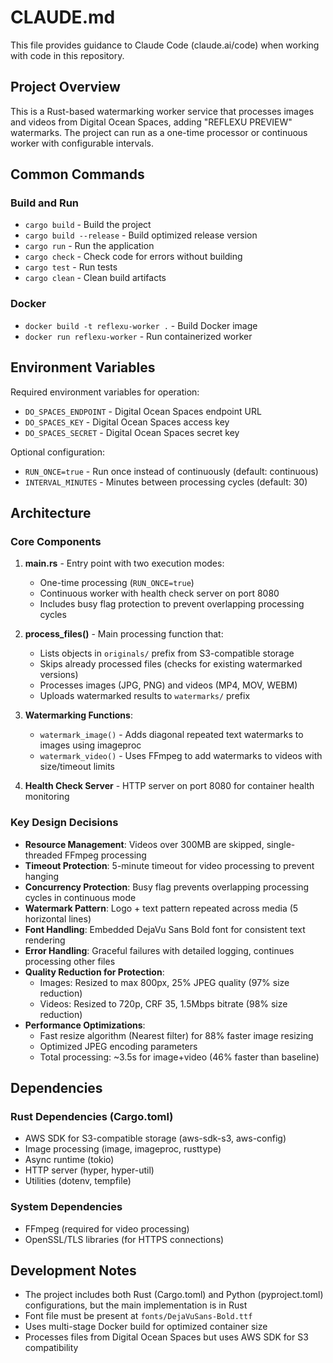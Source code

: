 # CLAUDE.md

This file provides guidance to Claude Code (claude.ai/code) when working with code in this repository.

## Project Overview

This is a Rust-based watermarking worker service that processes images and videos from Digital Ocean Spaces, adding "REFLEXU PREVIEW" watermarks. The project can run as a one-time processor or continuous worker with configurable intervals.

## Common Commands

### Build and Run
- `cargo build` - Build the project
- `cargo build --release` - Build optimized release version
- `cargo run` - Run the application
- `cargo check` - Check code for errors without building
- `cargo test` - Run tests
- `cargo clean` - Clean build artifacts

### Docker
- `docker build -t reflexu-worker .` - Build Docker image
- `docker run reflexu-worker` - Run containerized worker

## Environment Variables

Required environment variables for operation:
- `DO_SPACES_ENDPOINT` - Digital Ocean Spaces endpoint URL
- `DO_SPACES_KEY` - Digital Ocean Spaces access key
- `DO_SPACES_SECRET` - Digital Ocean Spaces secret key

Optional configuration:
- `RUN_ONCE=true` - Run once instead of continuously (default: continuous)
- `INTERVAL_MINUTES` - Minutes between processing cycles (default: 30)

## Architecture

### Core Components

1. **main.rs** - Entry point with two execution modes:
   - One-time processing (`RUN_ONCE=true`)
   - Continuous worker with health check server on port 8080
   - Includes busy flag protection to prevent overlapping processing cycles

2. **process_files()** - Main processing function that:
   - Lists objects in `originals/` prefix from S3-compatible storage
   - Skips already processed files (checks for existing watermarked versions)
   - Processes images (JPG, PNG) and videos (MP4, MOV, WEBM)
   - Uploads watermarked results to `watermarks/` prefix

3. **Watermarking Functions**:
   - `watermark_image()` - Adds diagonal repeated text watermarks to images using imageproc
   - `watermark_video()` - Uses FFmpeg to add watermarks to videos with size/timeout limits

4. **Health Check Server** - HTTP server on port 8080 for container health monitoring

### Key Design Decisions

- **Resource Management**: Videos over 300MB are skipped, single-threaded FFmpeg processing
- **Timeout Protection**: 5-minute timeout for video processing to prevent hanging
- **Concurrency Protection**: Busy flag prevents overlapping processing cycles in continuous mode
- **Watermark Pattern**: Logo + text pattern repeated across media (5 horizontal lines)
- **Font Handling**: Embedded DejaVu Sans Bold font for consistent text rendering
- **Error Handling**: Graceful failures with detailed logging, continues processing other files
- **Quality Reduction for Protection**:
  - Images: Resized to max 800px, 25% JPEG quality (97% size reduction)
  - Videos: Resized to 720p, CRF 35, 1.5Mbps bitrate (98% size reduction)
- **Performance Optimizations**:
  - Fast resize algorithm (Nearest filter) for 88% faster image resizing
  - Optimized JPEG encoding parameters
  - Total processing: ~3.5s for image+video (46% faster than baseline)

## Dependencies

### Rust Dependencies (Cargo.toml)
- AWS SDK for S3-compatible storage (aws-sdk-s3, aws-config)
- Image processing (image, imageproc, rusttype)
- Async runtime (tokio)
- HTTP server (hyper, hyper-util)
- Utilities (dotenv, tempfile)

### System Dependencies
- FFmpeg (required for video processing)
- OpenSSL/TLS libraries (for HTTPS connections)

## Development Notes

- The project includes both Rust (Cargo.toml) and Python (pyproject.toml) configurations, but the main implementation is in Rust
- Font file must be present at `fonts/DejaVuSans-Bold.ttf`
- Uses multi-stage Docker build for optimized container size
- Processes files from Digital Ocean Spaces but uses AWS SDK for S3 compatibility